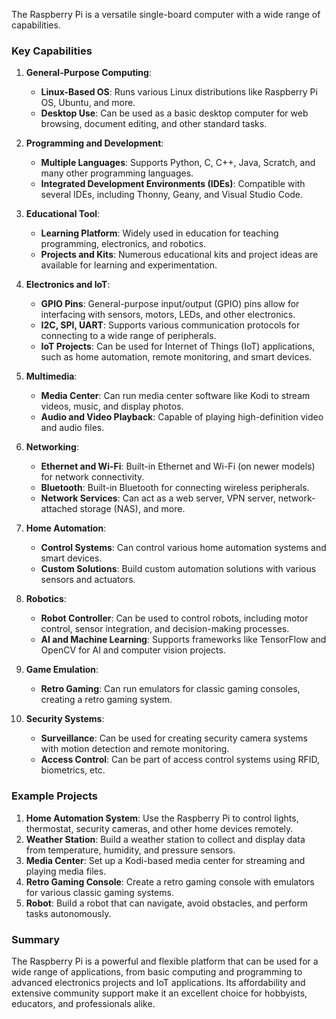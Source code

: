 The Raspberry Pi is a versatile single-board computer with a wide range of capabilities.

### Key Capabilities

1. **General-Purpose Computing**:
   - **Linux-Based OS**: Runs various Linux distributions like Raspberry Pi OS, Ubuntu, and more.
   - **Desktop Use**: Can be used as a basic desktop computer for web browsing, document editing, and other standard tasks.

2. **Programming and Development**:
   - **Multiple Languages**: Supports Python, C, C++, Java, Scratch, and many other programming languages.
   - **Integrated Development Environments (IDEs)**: Compatible with several IDEs, including Thonny, Geany, and Visual Studio Code.

3. **Educational Tool**:
   - **Learning Platform**: Widely used in education for teaching programming, electronics, and robotics.
   - **Projects and Kits**: Numerous educational kits and project ideas are available for learning and experimentation.

4. **Electronics and IoT**:
   - **GPIO Pins**: General-purpose input/output (GPIO) pins allow for interfacing with sensors, motors, LEDs, and other electronics.
   - **I2C, SPI, UART**: Supports various communication protocols for connecting to a wide range of peripherals.
   - **IoT Projects**: Can be used for Internet of Things (IoT) applications, such as home automation, remote monitoring, and smart devices.

5. **Multimedia**:
   - **Media Center**: Can run media center software like Kodi to stream videos, music, and display photos.
   - **Audio and Video Playback**: Capable of playing high-definition video and audio files.

6. **Networking**:
   - **Ethernet and Wi-Fi**: Built-in Ethernet and Wi-Fi (on newer models) for network connectivity.
   - **Bluetooth**: Built-in Bluetooth for connecting wireless peripherals.
   - **Network Services**: Can act as a web server, VPN server, network-attached storage (NAS), and more.

7. **Home Automation**:
   - **Control Systems**: Can control various home automation systems and smart devices.
   - **Custom Solutions**: Build custom automation solutions with various sensors and actuators.

8. **Robotics**:
   - **Robot Controller**: Can be used to control robots, including motor control, sensor integration, and decision-making processes.
   - **AI and Machine Learning**: Supports frameworks like TensorFlow and OpenCV for AI and computer vision projects.

9. **Game Emulation**:
   - **Retro Gaming**: Can run emulators for classic gaming consoles, creating a retro gaming system.

10. **Security Systems**:
    - **Surveillance**: Can be used for creating security camera systems with motion detection and remote monitoring.
    - **Access Control**: Can be part of access control systems using RFID, biometrics, etc.

### Example Projects

1. **Home Automation System**: Use the Raspberry Pi to control lights, thermostat, security cameras, and other home devices remotely.
2. **Weather Station**: Build a weather station to collect and display data from temperature, humidity, and pressure sensors.
3. **Media Center**: Set up a Kodi-based media center for streaming and playing media files.
4. **Retro Gaming Console**: Create a retro gaming console with emulators for various classic gaming systems.
5. **Robot**: Build a robot that can navigate, avoid obstacles, and perform tasks autonomously.

### Summary

The Raspberry Pi is a powerful and flexible platform that can be used for a wide range of applications, from basic computing and programming to advanced electronics projects and IoT applications. Its affordability and extensive community support make it an excellent choice for hobbyists, educators, and professionals alike.
